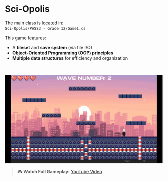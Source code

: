 # Sci-Opolis  
The main class is located in:  
`Sci-Opolis/PASS3 - Grade 12/Game1.cs`  

This game features:  
- A **tileset** and **save system** (via file I/O)  
- **Object-Oriented Programming (OOP) principles**  
- **Multiple data structures** for efficiency and organization  

<br>

![Gameplay Preview](PASS3%20-%20Grade%2012/Content/Sci-Opolis.gif)  

> 🎮 **Watch Full Gameplay:**  <a href="https://youtu.be/HobAbvKmJ4E" target="_blank">YouTube Video</a>
